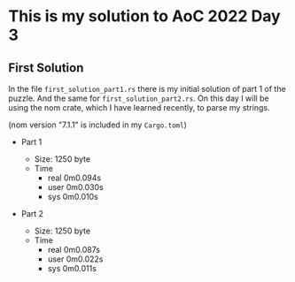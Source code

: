 # This is my solution to AoC 2022 Day 3

## First Solution

In the file `first_solution_part1.rs` there is my initial solution of part 1 of the puzzle.
And the same for `first_solution_part2.rs`.
On this day I will be using the nom crate, which I have learned recently, to parse my strings.

(nom version "7.1.1" is included in my `Cargo.toml`)
- Part 1
  - Size: 1250 byte
  - Time
    - real    0m0.094s
    - user    0m0.030s
    - sys     0m0.010s

- Part 2
  - Size: 1250 byte
  - Time
    - real    0m0.087s
    - user    0m0.022s
    - sys     0m0.011s
